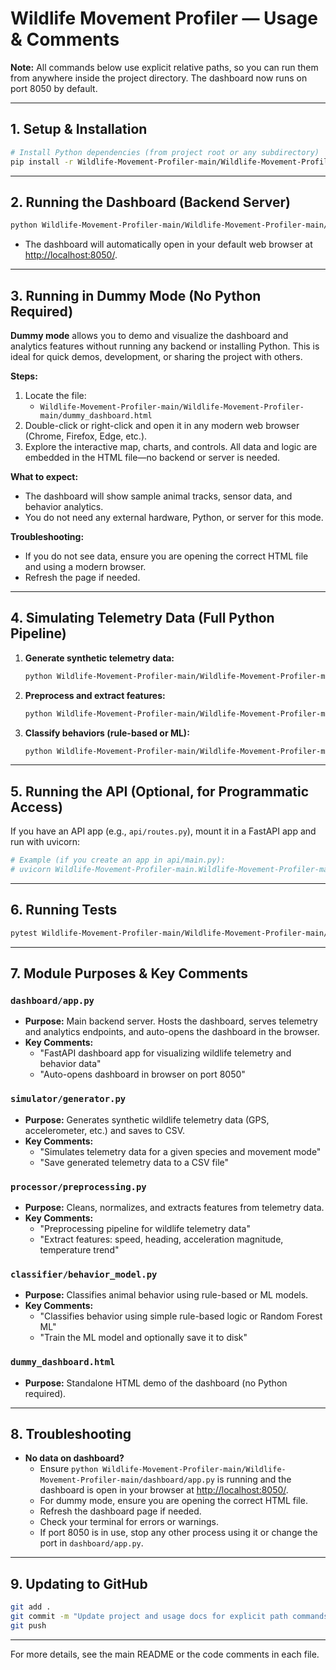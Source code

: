 # Wildlife Movement Profiler — Usage & Comments

**Note:** All commands below use explicit relative paths, so you can run them from anywhere inside the project directory. The dashboard now runs on port 8050 by default.

---

## 1. Setup & Installation

```sh
# Install Python dependencies (from project root or any subdirectory)
pip install -r Wildlife-Movement-Profiler-main/Wildlife-Movement-Profiler-main/requirements.txt
```

---

## 2. Running the Dashboard (Backend Server)

```sh
python Wildlife-Movement-Profiler-main/Wildlife-Movement-Profiler-main/dashboard/app.py
```
- The dashboard will automatically open in your default web browser at [http://localhost:8050/](http://localhost:8050/).

---

## 3. Running in Dummy Mode (No Python Required)

**Dummy mode** allows you to demo and visualize the dashboard and analytics features without running any backend or installing Python. This is ideal for quick demos, development, or sharing the project with others.

**Steps:**
1. Locate the file:
   - `Wildlife-Movement-Profiler-main/Wildlife-Movement-Profiler-main/dummy_dashboard.html`
2. Double-click or right-click and open it in any modern web browser (Chrome, Firefox, Edge, etc.).
3. Explore the interactive map, charts, and controls. All data and logic are embedded in the HTML file—no backend or server is needed.

**What to expect:**
- The dashboard will show sample animal tracks, sensor data, and behavior analytics.
- You do not need any external hardware, Python, or server for this mode.

**Troubleshooting:**
- If you do not see data, ensure you are opening the correct HTML file and using a modern browser.
- Refresh the page if needed.

---

## 4. Simulating Telemetry Data (Full Python Pipeline)

1. **Generate synthetic telemetry data:**
   ```sh
   python Wildlife-Movement-Profiler-main/Wildlife-Movement-Profiler-main/simulator/generator.py
   ```
2. **Preprocess and extract features:**
   ```sh
   python Wildlife-Movement-Profiler-main/Wildlife-Movement-Profiler-main/processor/preprocessing.py
   ```
3. **Classify behaviors (rule-based or ML):**
   ```sh
   python Wildlife-Movement-Profiler-main/Wildlife-Movement-Profiler-main/classifier/behavior_model.py
   ```

---

## 5. Running the API (Optional, for Programmatic Access)

If you have an API app (e.g., `api/routes.py`), mount it in a FastAPI app and run with uvicorn:
```sh
# Example (if you create an app in api/main.py):
# uvicorn Wildlife-Movement-Profiler-main.Wildlife-Movement-Profiler-main.api.main:app --reload
```

---

## 6. Running Tests

```sh
pytest Wildlife-Movement-Profiler-main/Wildlife-Movement-Profiler-main/tests/test_pipeline.py
```

---

## 7. Module Purposes & Key Comments

### `dashboard/app.py`
- **Purpose:** Main backend server. Hosts the dashboard, serves telemetry and analytics endpoints, and auto-opens the dashboard in the browser.
- **Key Comments:**
  - "FastAPI dashboard app for visualizing wildlife telemetry and behavior data"
  - "Auto-opens dashboard in browser on port 8050"

### `simulator/generator.py`
- **Purpose:** Generates synthetic wildlife telemetry data (GPS, accelerometer, etc.) and saves to CSV.
- **Key Comments:**
  - "Simulates telemetry data for a given species and movement mode"
  - "Save generated telemetry data to a CSV file"

### `processor/preprocessing.py`
- **Purpose:** Cleans, normalizes, and extracts features from telemetry data.
- **Key Comments:**
  - "Preprocessing pipeline for wildlife telemetry data"
  - "Extract features: speed, heading, acceleration magnitude, temperature trend"

### `classifier/behavior_model.py`
- **Purpose:** Classifies animal behavior using rule-based or ML models.
- **Key Comments:**
  - "Classifies behavior using simple rule-based logic or Random Forest ML"
  - "Train the ML model and optionally save it to disk"

### `dummy_dashboard.html`
- **Purpose:** Standalone HTML demo of the dashboard (no Python required).

---

## 8. Troubleshooting
- **No data on dashboard?**
  - Ensure `python Wildlife-Movement-Profiler-main/Wildlife-Movement-Profiler-main/dashboard/app.py` is running and the dashboard is open in your browser at [http://localhost:8050/](http://localhost:8050/).
  - For dummy mode, ensure you are opening the correct HTML file.
  - Refresh the dashboard page if needed.
  - Check your terminal for errors or warnings.
  - If port 8050 is in use, stop any other process using it or change the port in `dashboard/app.py`.

---

## 9. Updating to GitHub

```sh
git add .
git commit -m "Update project and usage docs for explicit path commands and dummy mode"
git push
```

---

For more details, see the main README or the code comments in each file. 